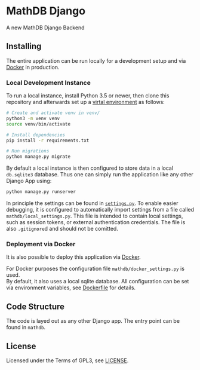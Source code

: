 # MathDB Django

A new MathDB Django Backend

## Installing

The entire application can be run locally for a development setup and via [Docker](https://www.docker.com/) in production. 

### Local Development Instance

To run a local instance, install Python 3.5 or newer, then clone this repository and afterwards set up a [virtal environment](https://docs.python.org/3/library/venv.html) as follows:

```bash
# Create and activate venv in venv/ 
python3 -m venv venv
source venv/bin/activate

# Install dependencies
pip install -r requirements.txt

# Run migrations
python manage.py migrate
```

By default a local instance is then configured to store data in a local `db.sqlite3` database. 
Thus one can simply run the application like any other Django App using:

```bash
python manage.py runserver
```

In principle the settings can be found in [`settings.py`](mathdb/settings.py). 
To enable easier debugging, it is configured to automatically import settings from a file called `mathdb/local_settings.py`.
This file is intended to contain local settings, such as session tokens, or external authentication credentials. 
The file is also `.gitignore`d and should not be comitted. 

### Deployment via Docker

It is also possible to deploy this application via [Docker](https://www.docker.com/). 

For Docker purposes the configuration file `mathdb/docker_settings.py` is used.  
By default, it also uses a local sqlite database. 
All configuration can be set via environment variables, see [Dockerfile](Dockerfile) for details. 

## Code Structure

The code is layed out as any other Django app.
The entry point can be found in `mathdb`. 

## License
Licensed under the Terms of GPL3, see [LICENSE](LICENSE). 
